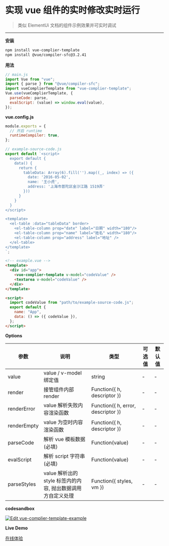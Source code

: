 # 实现 vue 组件的实时修改实时运行

> 类似 ElementUi 文档的组件示例效果并可实时调试

---

**安装**

```bash
npm install vue-complier-template
npm install @vue/compiler-sfc@3.2.41
```

**用法**

```js
// main.js
import Vue from "vue";
import { parse } from "@vue/compiler-sfc";
import vueComplierTemplate from "vue-complier-template";
Vue.use(vueComplierTemplate, {
  parseCode: parse,
  evalScript: (value) => window.eval(value),
});
```

**vue.config.js**

```js
module.exports = {
  // 开启 runtime
  runtimeCompiler: true,
};
```

```js
// example-source-code.js
export default `<script>
  export default {
    data() {
      return {
        tableData: Array(6).fill('').map((_, index) => ({
          date: '2016-05-02',
          name: '王小虎',
          address: '上海市普陀区金沙江路 1519弄'
        }))
      }
    }
  }
</script>

<template>
  <el-table :data="tableData" border>
    <el-table-column prop="date" label="日期" width="180"/>
    <el-table-column prop="name" label="姓名" width="180"/>
    <el-table-column prop="address" label="地址" />
  </el-table>
</template>
`;
```

```html
<!-- example.vue -->
<template>
  <div id="app">
    <vue-complier-template v-model="codeValue" />
    <textarea v-model="codeValue" />
  </div>
</template>

<script>
  import codeValue from "path/to/example-source-code.js";
  export default {
    name: "App",
    data: () => ({ codeValue }),
  };
</script>
```

**Options**

| 参数        | 说明                                                        | 类型                               | 可选值 | 默认值 |
| ----------- | ----------------------------------------------------------- | ---------------------------------- | ------ | ------ |
| value       | value / v-model 绑定值                                      | string                             | -      | -      |
| render      | 接管组件内部 render                                         | Function({ h, descriptor })        | -      | -      |
| renderError | value 解析失败内容渲染函数                                  | Function({ h, error, descriptor }) | -      | -      |
| renderEmpty | value 为空时内容渲染函数                                    | Function({ h, descriptor })        | -      | -      |
| parseCode   | 解析 vue 模板数据(必填)                                     | Function(value)                    | -      | -      |
| evalScript  | 解析 script 字符串(必填)                                    | Function(value)                    | -      | -      |
| parseStyles | value 解析出的 style 标签内的内容, 抛出数据调用方自定义处理 | Function({ styles, vm })           | -      | -      |

**codesandbox**

[![Edit vue-complier-template-example](https://codesandbox.io/static/img/play-codesandbox.svg)](https://codesandbox.io/s/vue-complier-template-example-4qjo20?fontsize=14&hidenavigation=1&theme=dark)

**Live Demo**

[在线体验](http://localhost:8081/)
